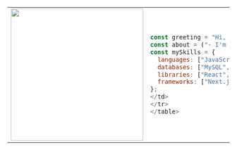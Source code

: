 <table>
<tr>
<td width="50%">
<img src="https://imgur.com/SUMpzEU.png" width="300"/>
</td>
<td width="50%">

```javascript
const greeting = "Hi, I'm Everton Silva, welcome to my GitHub.")
const about = ("- I'm studying", mySkills.languages.join(", "), "and more.");
const mySkills = {
  languages: ["JavaScript", "TypeScript", "PHP", "Python", "Java", "C#"],
  databases: ["MySQL", "Postgres", "Firebase", "Supabase"],
  libraries: ["React", "Tailwind CSS", "Shadcn/ui" ],
  frameworks: ["Next.js", "Node.js", ".NET", "Vite"]
};
</td>
</tr>
</table>
```
